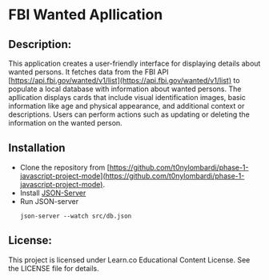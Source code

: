 # FBI Wanted Apllication

## Description:

This application creates a user-friendly interface for displaying details about wanted persons. It fetches data from the FBI API [https://api.fbi.gov/wanted/v1/list](https://api.fbi.gov/wanted/v1/list) to populate a local database with information about wanted persons.
The apllication displays cards that include visual identification images, basic information like age and physical appearance, and additional context or descriptions. Users can perform actions such as updating or deleting the information on the wanted person.

## Installation

- Clone the repository from [https://github.com/t0nylombardi/phase-1-javascript-project-mode](https://github.com/t0nylombardi/phase-1-javascript-project-mode).
- Install [JSON-Server](https://www.npmjs.com/package/json-server)
- Run JSON-server
  ```shell
  json-server --watch src/db.json

## License:

This project is licensed under Learn.co Educational Content License. See the LICENSE file for details.
